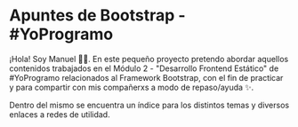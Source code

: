 # Apuntes de Bootstrap - #YoProgramo

¡Hola! Soy Manuel 🙋‍♂️. En este pequeño proyecto pretendo abordar aquellos contenidos trabajados en el Módulo 2 - "Desarrollo Frontend Estático" de #YoProgramo relacionados al Framework Bootstrap, con el fin de practicar y para compartir con mis compañerxs a modo de repaso/ayuda ✨.

Dentro del mismo se encuentra un índice para los distintos temas y diversos enlaces a redes de utilidad.
